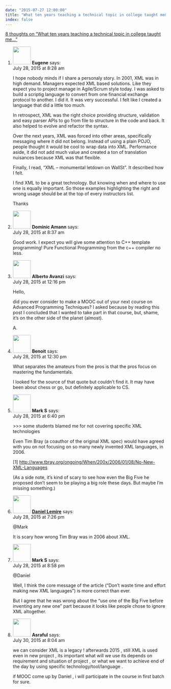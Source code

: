 ```yaml
---
date: "2015-07-27 12:00:00"
title: "What ten years teaching a technical topic in college taught me&#8230;"
index: false
---
```


[8 thoughts on &ldquo;What ten years teaching a technical topic in college taught me&#8230;&rdquo;](/lemire/blog/2015/07-27-what-ten-years-teaching-a-technical-topic-in-college-taught-me)

<ol class="comment-list">
<li id="comment-178712" class="comment even thread-even depth-1">
<div class="comment-author vcard">
<img alt src="https://secure.gravatar.com/avatar/1d4e09e6b2678777e1daec092302469b?s=56&#038;d=mm&#038;r=g" srcset="https://secure.gravatar.com/avatar/1d4e09e6b2678777e1daec092302469b?s=112&#038;d=mm&#038;r=g 2x" class="avatar avatar-56 photo" height="56" width="56" decoding="async" /> <b class="fn">Eugene</b> <span class="says">says:</span> </div>
<div class="comment-metadata"><time datetime="2015-07-28T08:28:59+00:00">July 28, 2015 at 8:28 am</time></a> </div>
<div class="comment-content">
<p>I hope nobody minds if I share a personaly story. In 2001, XML was in high demand. Managers expected XML based solutions. Like they expect you to project manage in Agile/Scrum style today. I was asked to build a scriptig language to convert from one financial exchange protocol to another. I did it. It was very successful. I felt like I created a language that did a little too much.</p>
<p>In retrospect, XML was the right choice providing structure, validation and easy parser APIs to go from file to structure in the code and back. It also helped to evolve and refactor the syntax. </p>
<p>Over the next years, XML was forced into other areas, specifically messaging where it did not belong. Instead of using a plain POJO, people thought it would be cool to wrap data into XML. Performance aside, it did not add much value and created a ton of translation nuisances because XML was that flexible.</p>
<p>Finally, I read, &ldquo;XML &#8211; monumental letdown on WallSt&rdquo;. It described how I felt.</p>
<p>I find XML to be a great technology. But knowing when and where to use one is equally important. So those examples highlighting the right and wrong usage should be at the top of every instructors list. </p>
<p>Thanks</p>
</div>
</li>
<li id="comment-178717" class="comment odd alt thread-odd thread-alt depth-1">
<div class="comment-author vcard">
<img alt src="https://secure.gravatar.com/avatar/1b5f40ec7c1e07935001188ea498d188?s=56&#038;d=mm&#038;r=g" srcset="https://secure.gravatar.com/avatar/1b5f40ec7c1e07935001188ea498d188?s=112&#038;d=mm&#038;r=g 2x" class="avatar avatar-56 photo" height="56" width="56" decoding="async" /> <b class="fn">Dominic Amann</b> <span class="says">says:</span> </div>
<div class="comment-metadata"><time datetime="2015-07-28T08:37:27+00:00">July 28, 2015 at 8:37 am</time></a> </div>
<div class="comment-content">
<p>Good work. I expect you will give some attention to C++ template programming! Pure Functional Programming from the c++ compiler no less.</p>
</div>
</li>
<li id="comment-178781" class="comment even thread-even depth-1">
<div class="comment-author vcard">
<img alt src="https://secure.gravatar.com/avatar/f7388456daad8201304166981ef0d933?s=56&#038;d=mm&#038;r=g" srcset="https://secure.gravatar.com/avatar/f7388456daad8201304166981ef0d933?s=112&#038;d=mm&#038;r=g 2x" class="avatar avatar-56 photo" height="56" width="56" loading="lazy" decoding="async" /> <b class="fn">Alberto Avanzi</b> <span class="says">says:</span> </div>
<div class="comment-metadata"><time datetime="2015-07-28T12:16:14+00:00">July 28, 2015 at 12:16 pm</time></a> </div>
<div class="comment-content">
<p>Hello,</p>
<p>did you ever consider to make a MOOC out of your next course on Advanced Programming Techniques? I asked because by reading this post I concluded that I wanted to take part in that course, but, shame, it&rsquo;s on the other side of the planet (almost).</p>
<p>A.</p>
</div>
</li>
<li id="comment-178787" class="comment odd alt thread-odd thread-alt depth-1">
<div class="comment-author vcard">
<img alt src="https://secure.gravatar.com/avatar/d3688cfea4f4cfc95cf31028a629a834?s=56&#038;d=mm&#038;r=g" srcset="https://secure.gravatar.com/avatar/d3688cfea4f4cfc95cf31028a629a834?s=112&#038;d=mm&#038;r=g 2x" class="avatar avatar-56 photo" height="56" width="56" loading="lazy" decoding="async" /> <b class="fn">Benoit</b> <span class="says">says:</span> </div>
<div class="comment-metadata"><time datetime="2015-07-28T12:30:43+00:00">July 28, 2015 at 12:30 pm</time></a> </div>
<div class="comment-content">
<p>What separates the amateurs from the pros is that the pros focus on mastering the fundamentals.</p>
<p>I looked for the source of that quote but couldn&rsquo;t find it. It may have been about chess or go, but definitely applicable to CS.</p>
</div>
</li>
<li id="comment-178871" class="comment even thread-even depth-1">
<div class="comment-author vcard">
<img alt src="https://secure.gravatar.com/avatar/50167e5bde6a6e8018094384f2dfd152?s=56&#038;d=mm&#038;r=g" srcset="https://secure.gravatar.com/avatar/50167e5bde6a6e8018094384f2dfd152?s=112&#038;d=mm&#038;r=g 2x" class="avatar avatar-56 photo" height="56" width="56" loading="lazy" decoding="async" /> <b class="fn">Mark S</b> <span class="says">says:</span> </div>
<div class="comment-metadata"><time datetime="2015-07-28T18:40:50+00:00">July 28, 2015 at 6:40 pm</time></a> </div>
<div class="comment-content">
<p>&gt;&gt;&gt; some students blamed me for not covering specific XML technologies</p>
<p>Even Tim Bray (a coauthor of the original XML spec) would have agreed with you on not focusing on so many newly invented XML languages, in 2006. </p>
<p>[1] <a href="http://www.tbray.org/ongoing/When/200x/2006/01/08/No-New-XML-Languages" rel="nofollow ugc">http://www.tbray.org/ongoing/When/200x/2006/01/08/No-New-XML-Languages</a></p>
<p>(As a side note, it&rsquo;s kind of scary to see how even the Big Five he proposed don&rsquo;t seem to be playing a big role these days. But maybe I&rsquo;m missing something.)</p>
</div>
</li>
<li id="comment-178879" class="comment byuser comment-author-lemire bypostauthor odd alt thread-odd thread-alt depth-1">
<div class="comment-author vcard">
<img alt src="https://secure.gravatar.com/avatar/2ca999bef9535950f5b84281a4dab006?s=56&#038;d=mm&#038;r=g" srcset="https://secure.gravatar.com/avatar/2ca999bef9535950f5b84281a4dab006?s=112&#038;d=mm&#038;r=g 2x" class="avatar avatar-56 photo" height="56" width="56" loading="lazy" decoding="async" /> <b class="fn"><a href="https://lemire.me/en/" class="url" rel="ugc">Daniel Lemire</a></b> <span class="says">says:</span> </div>
<div class="comment-metadata"><time datetime="2015-07-28T19:26:47+00:00">July 28, 2015 at 7:26 pm</time></a> </div>
<div class="comment-content">
<p>@Mark</p>
<p>It is scary how wrong Tim Bray was in 2006 about XML.</p>
</div>
</li>
<li id="comment-178898" class="comment even thread-even depth-1">
<div class="comment-author vcard">
<img alt src="https://secure.gravatar.com/avatar/50167e5bde6a6e8018094384f2dfd152?s=56&#038;d=mm&#038;r=g" srcset="https://secure.gravatar.com/avatar/50167e5bde6a6e8018094384f2dfd152?s=112&#038;d=mm&#038;r=g 2x" class="avatar avatar-56 photo" height="56" width="56" loading="lazy" decoding="async" /> <b class="fn">Mark S</b> <span class="says">says:</span> </div>
<div class="comment-metadata"><time datetime="2015-07-28T20:58:15+00:00">July 28, 2015 at 8:58 pm</time></a> </div>
<div class="comment-content">
<p>@Daniel</p>
<p>Well, I think the core message of the article (&ldquo;Don&rsquo;t waste time and effort making new XML languages&rdquo;) is more correct than ever.</p>
<p>But I agree that he was wrong about the &ldquo;use one of the Big Five before inventing any new one&rdquo; part because it looks like people chose to ignore XML altogether.</p>
</div>
</li>
<li id="comment-179015" class="comment odd alt thread-odd thread-alt depth-1">
<div class="comment-author vcard">
<img alt src="https://secure.gravatar.com/avatar/11cae8493b947cc83a1d732f7b7761b5?s=56&#038;d=mm&#038;r=g" srcset="https://secure.gravatar.com/avatar/11cae8493b947cc83a1d732f7b7761b5?s=112&#038;d=mm&#038;r=g 2x" class="avatar avatar-56 photo" height="56" width="56" loading="lazy" decoding="async" /> <b class="fn">Asraful</b> <span class="says">says:</span> </div>
<div class="comment-metadata"><time datetime="2015-07-30T08:04:54+00:00">July 30, 2015 at 8:04 am</time></a> </div>
<div class="comment-content">
<p>we can consider XML is a legacy ! afterwards 2015 , still XML is used even in new project , its important what will we use its depends on requirement and situation of project , or what we want to achieve end of the day by using specific technology/tool/language .</p>
<p>if MOOC come up by Daniel , i will participate in the course in first batch for sure.</p>
</div>
</li>
</ol>

